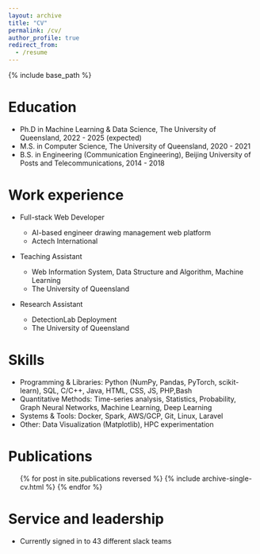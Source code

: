 ```yaml
---
layout: archive
title: "CV"
permalink: /cv/
author_profile: true
redirect_from:
  - /resume
---
```


{% include base_path %}

Education
======
* Ph.D in Machine Learning & Data Science, The University of Queensland, 2022 - 2025 (expected)
* M.S. in Computer Science, The University of Queensland, 2020 - 2021
* B.S. in Engineering (Communication Engineering), Beijing University of Posts and Telecommunications, 2014 - 2018

Work experience
======
* Full-stack Web Developer
  * AI-based engineer drawing management web platform
  * Actech International


* Teaching Assistant
  * Web Information System, Data Structure and Algorithm, Machine Learning
  * The University of Queensland

* Research Assistant
  * DetectionLab Deployment
  * The University of Queensland

  
Skills
======
* Programming & Libraries: Python (NumPy, Pandas, PyTorch, scikit-learn), SQL, C/C++, Java, HTML, CSS, JS, PHP,Bash
* Quantitative Methods: Time-series analysis, Statistics, Probability, Graph Neural Networks, Machine Learning, Deep Learning
* Systems & Tools: Docker, Spark, AWS/GCP, Git, Linux, Laravel
* Other: Data Visualization (Matplotlib), HPC experimentation

Publications
======
  <ul>{% for post in site.publications reversed %}
    {% include archive-single-cv.html %}
  {% endfor %}</ul>
  
Service and leadership
======
* Currently signed in to 43 different slack teams
